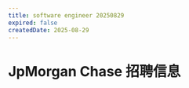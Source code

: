 ```yaml
---
title: software engineer 20250829
expired: false
createdDate: 2025-08-29
---
```


# JpMorgan Chase 招聘信息

<JobPostingTable job-posting-json-path="jpmorgan-chase/data/software-engineer-20250829.json" />
